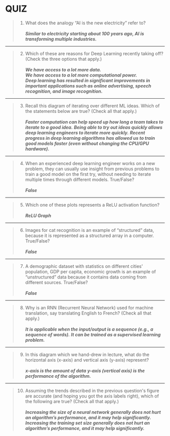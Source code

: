 QUIZ
==========

> 1. What does the analogy “AI is the new electricity” refer to?<br><br>
_**Similar to electricity starting about 100 years ago, AI is transforming multiple industries.**_

---

> 2. Which of these are reasons for Deep Learning recently taking off? (Check the three options that apply.)<br><br>
_**We have access to a lot more data.**_<br>
_**We have access to a lot more computational power.**_<br>
_**Deep learning has resulted in significant improvements in important applications such as online advertising, speech recognition, and image recognition.**_

---

> 3. Recall this diagram of iterating over different ML ideas. Which of the statements below are true? (Check all that apply.)<br><br>
_**Faster computation can help speed up how long a team takes to iterate to a good idea.**_
_**Being able to try out ideas quickly allows deep learning engineers to iterate more quickly.**_
_**Recent progress in deep learning algorithms has allowed us to train good models faster (even without changing the CPU/GPU hardware).**_

---

> 4. When an experienced deep learning engineer works on a new problem, they can usually use insight from previous problems to train a good model on the first try, without needing to iterate multiple times through different models. True/False?<br><br>
_**False**_

---

> 5. Which one of these plots represents a ReLU activation function?<br><br>
_**ReLU Graph**_

---

> 6. Images for cat recognition is an example of “structured” data, because it is represented as a structured array in a computer. True/False?<br><br>
_**False**_

---

> 7. A demographic dataset with statistics on different cities' population, GDP per capita, economic growth is an example of “unstructured” data because it contains data coming from different sources. True/False?<br><br>
_**False**_

---

> 8. Why is an RNN (Recurrent Neural Network) used for machine translation, say translating English to French? (Check all that apply.)<br><br>
_**It is applicable when the input/output is a sequence (e.g., a sequence of words).**_
_**It can be trained as a supervised learning problem.**_

---

> 9. In this diagram which we hand-drew in lecture, what do the horizontal axis (x-axis) and vertical axis (y-axis) represent?<br><br>
_**x-axis is the amount of data**_
_**y-axis (vertical axis) is the performance of the algorithm.**_

---

> 10. Assuming the trends described in the previous question's figure are accurate (and hoping you got the axis labels right), which of the following are true? (Check all that apply.)<br><br>
_**Increasing the size of a neural network generally does not hurt an algorithm’s performance, and it may help significantly.**_
_**Increasing the training set size generally does not hurt an algorithm’s performance, and it may help significantly.**_